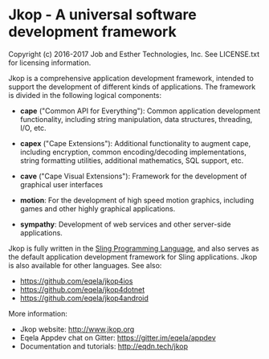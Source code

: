 Jkop - A universal software development framework
=================================================

Copyright (c) 2016-2017 Job and Esther Technologies, Inc.
See LICENSE.txt for licensing information.

Jkop is a comprehensive application development framework,
intended to support the development of different kinds of
applications. The framework is divided in the following
logical components:

* **cape** ("Common API for Everything"): Common application development
functionality, including string manipulation, data structures,
threading, I/O, etc.

* **capex** ("Cape Extensions"): Additional functionality to augment cape,
including encryption, common encoding/decoding implementations,
string formatting utilities, additional mathematics, SQL support, etc.

* **cave** ("Cape Visual Extensions"): Framework for the development of
graphical user interfaces

* **motion**: For the development of high speed motion graphics, including
games and other highly graphical applications.

* **sympathy**: Development of web services and other server-side applications.

Jkop is fully written in the [Sling Programming Language](http://eqdn.tech/sling),
and also serves as the default application development framework for Sling applications.
Jkop is also available for other languages. See also:

* https://github.com/eqela/jkop4ios
* https://github.com/eqela/jkop4dotnet
* https://github.com/eqela/jkop4android

More information:

* Jkop website: http://www.jkop.org
* Eqela Appdev chat on Gitter: https://gitter.im/eqela/appdev
* Documentation and tutorials: http://eqdn.tech/jkop
